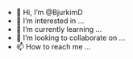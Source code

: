 - 👋 Hi, I’m @BjurkimD
- 👀 I’m interested in ...
- 🌱 I’m currently learning ...
- 💞️ I’m looking to collaborate on ...
- 📫 How to reach me ...

<!---
BjurkimD/BjurkimD is a ✨ special ✨ repository because its `README.md` (this file) appears on your GitHub profile.
You can click the Preview link to take a look at your changes.
--->
